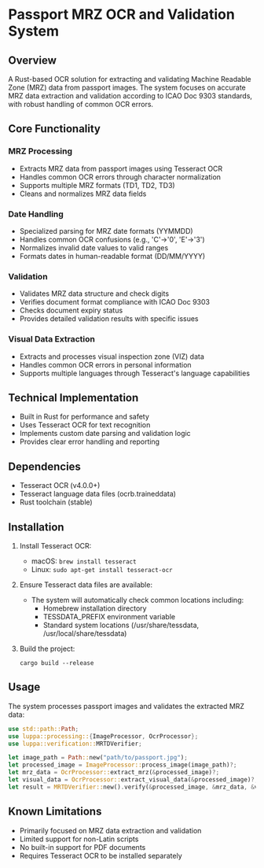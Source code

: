 # Passport MRZ OCR and Validation System

## Overview
A Rust-based OCR solution for extracting and validating Machine Readable Zone (MRZ) data from passport images. The system focuses on accurate MRZ data extraction and validation according to ICAO Doc 9303 standards, with robust handling of common OCR errors.

## Core Functionality

### MRZ Processing
- Extracts MRZ data from passport images using Tesseract OCR
- Handles common OCR errors through character normalization
- Supports multiple MRZ formats (TD1, TD2, TD3)
- Cleans and normalizes MRZ data fields

### Date Handling
- Specialized parsing for MRZ date formats (YYMMDD)
- Handles common OCR confusions (e.g., 'C'→'0', 'E'→'3')
- Normalizes invalid date values to valid ranges
- Formats dates in human-readable format (DD/MM/YYYY)

### Validation
- Validates MRZ data structure and check digits
- Verifies document format compliance with ICAO Doc 9303
- Checks document expiry status
- Provides detailed validation results with specific issues

### Visual Data Extraction
- Extracts and processes visual inspection zone (VIZ) data
- Handles common OCR errors in personal information
- Supports multiple languages through Tesseract's language capabilities

## Technical Implementation
- Built in Rust for performance and safety
- Uses Tesseract OCR for text recognition
- Implements custom date parsing and validation logic
- Provides clear error handling and reporting

## Dependencies
- Tesseract OCR (v4.0.0+)
- Tesseract language data files (ocrb.traineddata)
- Rust toolchain (stable)

## Installation

1. Install Tesseract OCR:
   - macOS: `brew install tesseract`
   - Linux: `sudo apt-get install tesseract-ocr`

2. Ensure Tesseract data files are available:
   - The system will automatically check common locations including:
     - Homebrew installation directory
     - TESSDATA_PREFIX environment variable
     - Standard system locations (/usr/share/tessdata, /usr/local/share/tessdata)

3. Build the project:
   ```
   cargo build --release
   ```

## Usage

The system processes passport images and validates the extracted MRZ data:

```rust
use std::path::Path;
use luppa::processing::{ImageProcessor, OcrProcessor};
use luppa::verification::MRTDVerifier;

let image_path = Path::new("path/to/passport.jpg");
let processed_image = ImageProcessor::process_image(image_path)?;
let mrz_data = OcrProcessor::extract_mrz(&processed_image)?;
let visual_data = OcrProcessor::extract_visual_data(&processed_image)?;
let result = MRTDVerifier::new().verify(&processed_image, &mrz_data, &visual_data)?;
```

## Known Limitations
- Primarily focused on MRZ data extraction and validation
- Limited support for non-Latin scripts
- No built-in support for PDF documents
- Requires Tesseract OCR to be installed separately
